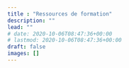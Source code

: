 ```yaml
---
title : "Ressources de formation"
description: ""
lead: ""
# date: 2020-10-06T08:47:36+00:00
# lastmod: 2020-10-06T08:47:36+00:00
draft: false
images: []
---
```

